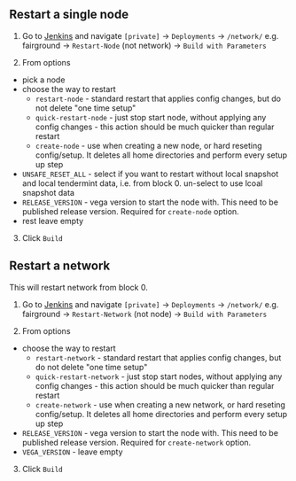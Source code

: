 
## Restart a single node

1. Go to [Jenkins](https://jenkins.ops.vega.xyz/) and navigate `[private]` -> `Deployments` -> `/network/` e.g. fairground -> `Restart-Node` (not network) -> `Build with Parameters`

2. From options
  - pick a node
  - choose the way to restart
    - `restart-node` - standard restart that applies config changes, but do not delete "one time setup"
    - `quick-restart-node` - just stop start node, without applying any config changes - this action should be much quicker than regular restart
    - `create-node` - use when creating a new node, or hard reseting config/setup. It deletes all home directories and perform every setup up step
  - `UNSAFE_RESET_ALL` - select if you want to restart without local snapshot and local tendermint data, i.e. from block 0. un-select to use lcoal snapshot data
  - `RELEASE_VERSION` - vega version to start the node with. This need to be published release version. Required for `create-node` option.
  - rest leave empty

3. Click `Build`

## Restart a network

This will restart network from block 0. 

1. Go to [Jenkins](https://jenkins.ops.vega.xyz/) and navigate `[private]` -> `Deployments` -> `/network/` e.g. fairground -> `Restart-Network` (not node) -> `Build with Parameters`

2. From options
  - choose the way to restart
    - `restart-network` - standard restart that applies config changes, but do not delete "one time setup"
    - `quick-restart-network` - just stop start nodes, without applying any config changes - this action should be much quicker than regular restart
    - `create-network` - use when creating a new network, or hard reseting config/setup. It deletes all home directories and perform every setup up step
  - `RELEASE_VERSION` - vega version to start the node with. This need to be published release version. Required for `create-network` option.
  - `VEGA_VERSION` - leave empty

3. Click `Build`
